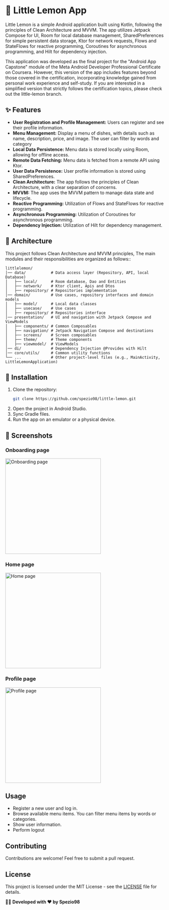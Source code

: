 # 🍋 Little Lemon App

Little Lemon is a simple Android application built using Kotlin, following the principles of Clean Architecture and MVVM. The app utilizes Jetpack Compose for UI, Room for local database management, SharedPreferences for simple persistent data storage, Ktor for network requests, Flows and StateFlows for reactive programming, Coroutines for asynchronous programming, and Hilt for dependency injection.

This application was developed as the final project for the "Android App Capstone" module of the Meta Android Developer Professional Certificate on Coursera. However, this version of the app includes features beyond those covered in the certification, incorporating knowledge gained from personal work experience and self-study. If you are interested in a simplified version that strictly follows the certification topics, please check out the little-lemon branch.

## ✨ Features

*   **User Registration and Profile Management:** Users can register and see their profile information.
*   **Menu Management:** Display a menu of dishes, with details such as name, description, price, and image. The user can filter by words and category
*   **Local Data Persistence:** Menu data is stored locally using Room, allowing for offline access.
*   **Remote Data Fetching:** Menu data is fetched from a remote API using Ktor.
*   **User Data Persistence:** User profile information is stored using SharedPreferences.
*   **Clean Architecture:** The app follows the principles of Clean Architecture, with a clear separation of concerns.
*   **MVVM:** The app uses the MVVM pattern to manage data state and lifecycle.
*   **Reactive Programming:** Utilization of Flows and StateFlows for reactive programming.
*   **Asynchronous Programming:** Utilization of Coroutines for asynchronous programming.
*   **Dependency Injection:** Utilization of Hilt for dependency management.

## 📂 Architecture

This project follows Clean Architecture and MVVM principles,  The main modules and their responsibilities are organized as follows::

```
littlelemon/
│── data/           # Data access layer (Repository, API, local Database)
│   ├── local/      # Room database, Dao and Entities
│   ├── network/    # Ktor client, Apis and Dtos
│   ├── repository/ # Repositories implementation
│── domain/         # Use cases, repository interfaces and domain models
│   ├── model/      # Local data classes
│   ├── usecase/    # Use cases 
│   ├── repository/ # Repositories interface
│── presentation/   # UI and navigation with Jetpack Compose and ViewModels
│   ├── components/ # Common Composables
│   ├── navigation/ # Jetpack Navigation Compose and destinations
│   ├── screens/    # Screen composables
│   ├── theme/      # Theme components
│   ├── viewmodel/  # ViewModels
│── di/             # Dependency Injection @Provides with Hilt
│── core/utils/     # Common utility functions
└── ...             # Other project-level files (e.g., MainActivity, LittleLemonApplication)
```

## 🚀 Installation

1. Clone the repository:
   ```sh
   git clone https://github.com/spezio98/little-lemon.git
   ```
2. Open the project in Android Studio.
3. Sync Gradle files.
4. Run the app on an emulator or a physical device.

## 📸 Screenshots
### Onboarding page
<img src="./app/src/main/res/drawable/screenshots/onboarding_screenshot.png" alt="Onboarding page" width="300"/>


### Home page
<img src="./app/src/main/res/drawable/screenshots/home_screenshot.png" alt="Home page" width="300"/>


### Profile page
<img src="./app/src/main/res/drawable/screenshots/profile_screenshot.png" alt="Profile page" width="300"/>

## Usage

- Register a new user and log in.
- Browse available menu items. You can filter menu items by words or categories.
- Show user information.
- Perform logout

## Contributing

Contributions are welcome! Feel free to submit a pull request.

## License

This project is licensed under the MIT License - see the [LICENSE](LICENSE) file for details.

👨‍💻 **Developed with ❤️ by Spezio98**


